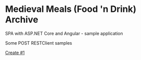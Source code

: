 # Medieval Meals (Food 'n Drink) Archive
SPA with ASP.NET Core and Angular - sample application

Some POST RESTClient samples

[Create #1](https://github.com/feiro/MedievalMealsArchive/blob/master/Screenshot-Images/1-POST-Create-1.PNG)
